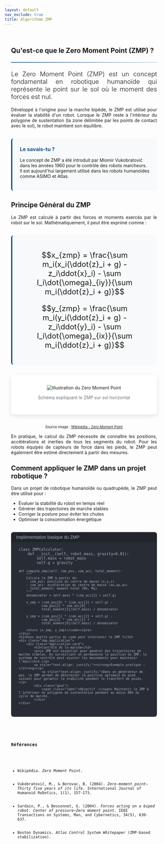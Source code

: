 ```yaml
---
layout: default
nav_exclude: true
title: Algorithme ZMP
---
```

<!-- KaTeX CDN -->
<link rel="stylesheet" href="https://cdn.jsdelivr.net/npm/katex@0.16.8/dist/katex.min.css">
<script defer src="https://cdn.jsdelivr.net/npm/katex@0.16.8/dist/katex.min.js"></script>
<script defer src="https://cdn.jsdelivr.net/npm/katex@0.16.8/dist/contrib/auto-render.min.js"
    onload="renderMathInElement(document.body);"></script>

<style>
:root {
    --primary-color: rgb(28, 80, 131);
    --secondary-color: rgb(28, 80, 131);
    --accent-color: rgb(28, 80, 131);
}

.zmp-container {
    max-width: 1200px;
    margin: 0 auto;
    padding: 20px;
}

.math-equation {
    font-size: 1.5rem;
    text-align: center;
    margin: 2rem 0;
    padding: 1.5rem;
    background-color: #f8f9fa;
    border-radius: 8px;
    border-left: 4px solid var(--primary-color);
}

.diagram-container {
    background-color: white;
    padding: 2rem;
    border-radius: 10px;
    box-shadow: 0 5px 15px rgba(0,0,0,0.1);
    margin: 2rem 0;
    text-align: center;
}

.did-you-know {
    background-color: #f8f9fa;
    border-left: 4px solid var(--primary-color);
    border-radius: 8px;
    padding: 1.5rem;
    margin: 2rem 0;
}

.application-card {
    background: #f8f9fa;
    border-left: 4px solid rgb(28, 80, 131);
    padding: 1.2rem;
    border-radius: 0 4px 4px 0;
    margin-bottom: 1rem;
}

.application-card h3 {
    margin-top: 0;
    color: rgb(28, 80, 131);
}

.goal {
    background: #e8f0fe;
    padding: 0.6rem;
    border-radius: 4px;
    margin: 0.8rem 0;
}

.goal .label {
    font-weight: bold;
    color: var(white);
}

.note {
    font-size: 0.9em;
    color: #666;
    margin-top: 0.8rem;
}

.did-you-know h3 {
    color: var(--primary-color);
    margin-top: 0;
}

.justified-text {
    text-align: justify;
}

.code-container {
    background-color: #282c34;
    color: #abb2bf;
    border-radius: 8px;
    padding: 1.5rem;
    font-family: 'Consolas', 'Monaco', monospace;
    margin: 2rem 0;
    position: relative;
    overflow-x: auto;
}

.code-header {
    background-color: #21252b;
    padding: 0.5rem 1rem;
    border-radius: 8px 8px 0 0;
    margin: -1.5rem -1.5rem 1rem -1.5rem;
    display: flex;
    justify-content: space-between;
    align-items: center;
    color: #abb2bf;
    font-family: sans-serif;
}

.code-header button {
    background: none;
    border: none;
    color: inherit;
    cursor: pointer;
    font-size: 1rem;
}

.code-header button:hover {
    color: white;
}

pre {
    margin: 0;
    white-space: pre-wrap;
    word-wrap: break-word;
}

code {
    font-family: 'Consolas', 'Monaco', monospace;
}

.img-fluid {
    max-width: 100%;
    height: auto;
}

.text-muted {
    color: #6c757d;
}

.lead {
    font-size: 1.25rem;
    font-weight: 300;
}

hr {
    border: none;
    height: 2px;
    background: linear-gradient(90deg, var(--primary-color), rgba(28, 80, 131, 0.2));
    margin: 1.5rem 0;
}

</style>


<div class="zmp-container">
    <!-- Introduction -->
    <section id="introduction">
        <h2>Qu'est-ce que le Zero Moment Point (ZMP) ?</h2>
        <hr>
        <p class="lead justified-text">
            Le Zero Moment Point (ZMP) est un concept fondamental en robotique humanoïde qui représente le point sur le sol où le moment des forces est nul.
        </p>
        <p class="justified-text">
            Développé à l'origine pour la marche bipède, le ZMP est utilisé pour évaluer la stabilité d'un robot. Lorsque le ZMP reste à l'intérieur du polygone de sustentation (la zone délimitée par les points de contact avec le sol), le robot maintient son équilibre.
        </p>
        <div class="did-you-know">
            <h3>Le savais-tu ?</h3>
            <p>
                Le concept de ZMP a été introduit par Miomir Vukobratović dans les années 1960 pour le contrôle des robots marcheurs. Il est aujourd'hui largement utilisé dans les robots humanoïdes comme ASIMO et Atlas.
            </p>
        </div>
    </section>
    <!-- Principe Général -->
    <section id="principe">
        <h2>Principe Général du ZMP</h2>
        <p class="justified-text">
            Le ZMP est calculé à partir des forces et moments exercés par le robot sur le sol. Mathématiquement, il peut être exprimé comme :
        </p>
        <div class="math-equation">
            <p>$$x_{zmp} = \frac{\sum m_i(x_i(\ddot{z}_i + g) - z_i\ddot{x}_i) - \sum I_i\dot{\omega}_{iy}}{\sum m_i(\ddot{z}_i + g)}$$</p>
            <p>$$y_{zmp} = \frac{\sum m_i(y_i(\ddot{z}_i + g) - z_i\ddot{y}_i) - \sum I_i\dot{\omega}_{ix}}{\sum m_i(\ddot{z}_i + g)}$$</p>
        </div>
        <div class="diagram-container">
            <img src="{{ site.baseurl }}/assets/img/etude_algo/zmp/zmp.gif" alt="Illustration du Zero Moment Point" class="img-fluid">
            <p class="text-muted">Schéma expliquant le ZMP sur sol horizontal</p>
        </div>
        <p style="font-size: 0.8em; text-align: center;">Source image : <a href="https://fr.wikipedia.org/wiki/Zero_Moment_Point" target="_blank">Wikipédia - Zero Moment Point</a></p>
        <p class="justified-text">
            En pratique, le calcul du ZMP nécessite de connaître les positions, accélérations et inerties de tous les segments du robot. Pour les robots équipés de capteurs de force dans les pieds, le ZMP peut également être estimé directement à partir des mesures.
        </p>
    </section>
    <!-- Application au projet -->
    <section id="application_projet">
        <h2>Comment appliquer le ZMP dans un projet robotique ?</h2>
        <p class="justified-text">
            Dans un projet de robotique humanoïde ou quadrupède, le ZMP peut être utilisé pour :
            <ul>
                <li>Évaluer la stabilité du robot en temps réel</li>
                <li>Générer des trajectoires de marche stables</li>
                <li>Corriger la posture pour éviter les chutes</li>
                <li>Optimiser la consommation énergétique</li>
            </ul>
        </p>
    </section>
    <div class="code-container">
        <div class="code-header">
            <span>Implémentation basique du ZMP</span>
        </div>
        <pre><code>class ZMPCalculator:
    def __init__(self, robot_mass, gravity=9.81):
        self.mass = robot_mass
        self.g = gravity
    
    def compute_zmp(self, com_pos, com_acc, total_moment):
        """
        Calcule le ZMP à partir de:
        - com_pos: position du centre de masse (x,y,z)
        - com_acc: accélération du centre de masse (ax,ay,az)
        - total_moment: moment total (Mx, My)
        """
        denominator = self.mass * (com_acc[2] + self.g)
        
        x_zmp = (com_pos[0] * (com_acc[2] + self.g) - 
                com_pos[2] * com_acc[0] - 
                total_moment[1]/self.mass) / denominator
        
        y_zmp = (com_pos[1] * (com_acc[2] + self.g) - 
                com_pos[2] * com_acc[1] + 
                total_moment[0]/self.mass) / denominator
        
        return (x_zmp, y_zmp)</code></pre>
    </div>
    <h2>Dans quelle partie du code peut intervenir le ZMP ?</h2>
    <div class="zmp-application">
        <div class="application-card">
            <h3>Contrôle de la marche</h3>
            <p>Le ZMP est essentiel pour générer des trajectoires de marche stables. En surveillant en permanence la position du ZMP, le système de contrôle peut ajuster les mouvements pour maintenir l'équilibre.</p>
            <p style="text-align: justify;"><strong>Exemple pratique :</strong></p>            
                <p style="text-align: justify;">Dans un générateur de pas, le ZMP permet de déterminer la position optimale du pied suivant pour garantir la stabilité pendant le transfert de poids.</p>
            <div class="goal">
                <span class="label">Objectif :</span> Maintenir le ZMP à l'intérieur du polygone de sustentation pendant au moins 80% du cycle de marche.
            </div>        
    </div>
</div>


<h3>Références</h3>
<ul>
  <li>Wikipédia. <cite>Zero Moment Point</cite>.</li>
  <li>Vukobratović, M., & Borovac, B. (2004). <cite>Zero-moment point—Thirty five years of its life</cite>. International Journal of Humanoid Robotics, 1(1), 157-173.</li>
  <li>Sardain, P., & Bessonnet, G. (2004). <cite>Forces acting on a biped robot. Center of pressure—Zero moment point</cite>. IEEE Transactions on Systems, Man, and Cybernetics, 34(5), 630-637.</li>
  <li>Boston Dynamics. <cite>Atlas Control System Whitepaper</cite> (ZMP-based stabilization).</li>
</ul>
